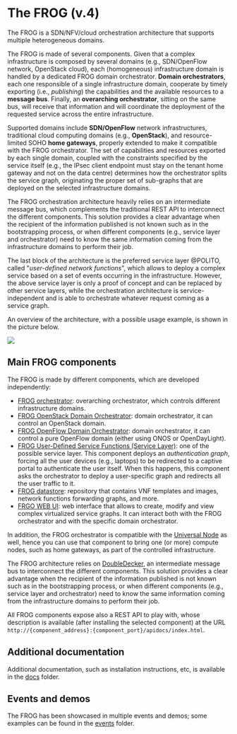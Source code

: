 # The FROG (v.4)

The FROG is a SDN/NFV/cloud orchestration architecture that supports multiple heterogeneous domains.

The FROG is made of several components.
Given that a complex infrastructure is composed by several domains (e.g., SDN/OpenFlow network, OpenStack cloud), each (homogeneous) infrastructure domain is handled by a dedicated FROG domain orchestrator.
**Domain orchestrators**, each one responsible of a single infrastructure domain, cooperate by timely exporting (i.e., _publishing_) the capabilities and the available resources to a **message bus**. 
Finally, an **overarching orchestrator**, sitting on the same bus, will receive that information and will coordinate the deployment of the requested service across the entire infrastructure.

Supported domains include **SDN/OpenFlow** network infrastructures, traditional cloud computing domains (e.g., **OpenStack**), and resource-limited SOHO **home gateways**, properly extended to make it compatible with the FROG orchestrator. The set of capabilities and resources exported by each single domain, coupled with the constraints specified by the service itself (e.g., the IPsec client endpoint must stay on the tenant home gateway and not on the data centre) determines how the orchestrator splits the service graph, originating the proper set of sub-graphs that are deployed on the selected infrastructure domains.

The FROG orchestration architecture heavily relies on an intermediate message bus, which complements the traditional REST API to interconnect the different components.
This solution provides a clear advantage when the recipient of the information published is not known such as in the bootstrapping process, or when different components (e.g., service layer and orchestrator) need to know the same information coming from the infrastructure domains to perform their job.

The last block of the architecture is the preferred service layer @POLITO, called "*user-defined network functions*", which allows to deploy a complex service based on a set of events occurring in the infrastructure. However, the above service layer is only a proof of concept and can be replaced by other service layers, while the orchestration architecture is service-independent and is able to orchestrate whatever request coming as a service graph.

An overview of the architecture, with a possible usage example, is shown in the picture below.

![](https://raw.githubusercontent.com/wiki/netgroup-polito/frog4/images/frog-overview.png)


## Main FROG components

The FROG is made by different components, which are developed independently:
  * [FROG orchestrator](http://github.com/netgroup-polito/frog4-orchestrator/): overarching orchestrator, which controls different infrastructure domains.
  * [FROG OpenStack Domain Orchestrator](http://github.com/netgroup-polito/frog4-openstack-do/): domain orchestrator, it can control an OpenStack domain.
  * [FROG OpenFlow Domain Orchestrator](http://github.com/netgroup-polito/frog4-openflow-do/): domain orchestrator, it can control a pure OpenFlow domain (either using ONOS or OpenDayLight).
  * [FROG User-Defined Service Functions (Service Layer)](http://github.com/netgroup-polito/frog4-service-layer/): one of the possible service layer. This component deploys an _authentication graph_, forcing all the user devices (e.g., laptops) to be redirected to a captive portal to authenticate the user itself. When this happens, this component asks the orchestrator to deploy a user-specific graph and redirects all the user traffic to it.
  * [FROG datastore](https://github.com/netgroup-polito/frog4-datastore): repository that contains VNF templates and images, network functions forwarding graphs, and more.
  * [FRGO WEB UI](https://github.com/netgroup-polito/fg-gui): web interface that allows to create, modify and view complex virtualized service graphs. It can interact both with the FROG orchestrator and with the specific domain orchestrator.

In addition, the FROG orchestrator is compatible with the [Universal Node](http://github.com/netgroup-polito/un-orchestrator) as well, hence you can use that component to bring one (or more) compute nodes, such as home gateways, as part of the controlled infrastructure.

The FROG architecture relies on [DoubleDecker](https://github.com/Acreo/DoubleDecker), an intermediate message bus to interconnect the different components.
This solution provides a clear advantage when the recipient of the information published is not known such as in the bootstrapping process, or when different components (e.g., service layer and orchestrator) need to know the same information coming from the infrastructure domains to perform their job.

All FROG components expose also a REST API to play with, whose description is available (after installing the selected component) at the URL `http://{component_address}:{component_port}/apidocs/index.html`.

## Additional documentation
Additional documentation, such as installation instructions, etc, is available in the [docs](docs/) folder. 

## Events and demos
The FROG has been showcased in multiple events and demos; some examples can be found in the [events](events/) folder.
